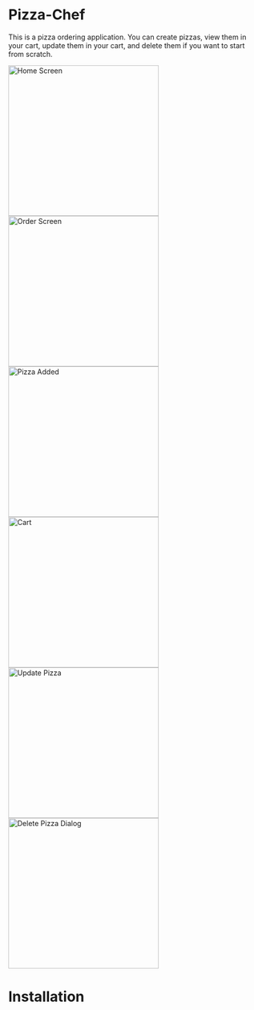 # Pizza-Chef
This is a pizza ordering application. You can create pizzas, view them in your cart, update them in your cart, and delete them if you want to start from scratch.

<img src="assets/flutter_04.png" alt="Home Screen" width="300"/>
<img src="assets/flutter_03.png" alt="Order Screen" width="300"/>
<img src="assets/flutter_09.png" alt="Pizza Added" width="300"/>


<img src="assets/flutter_10.png" alt="Cart" width="300"/>
<img src="assets/flutter_11.png" alt="Update Pizza" width="300"/>
<img src="assets/flutter_12.png" alt="Delete Pizza Dialog" width="300"/>

# Installation

